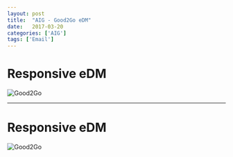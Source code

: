 ```yaml
---
layout: post
title:  "AIG - Good2Go eDM"
date:   2017-03-20
categories: ['AIG']
tags: ['Email']
---
```


# Responsive eDM
![Good2Go](https://raw.githubusercontent.com/gbjack/gbjack.github.io/master/assets/images/a1.png)


---


# Responsive eDM
![Good2Go](https://raw.githubusercontent.com/gbjack/gbjack.github.io/master/assets/images/a2.png)
